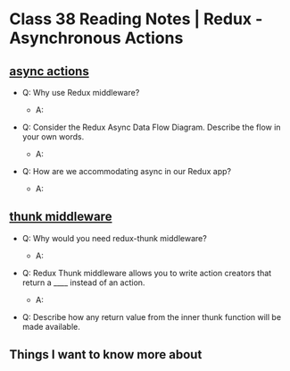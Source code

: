 # Class 38 Reading Notes | Redux - Asynchronous Actions

## [async actions](https://redux.js.org/advanced/asyncactions)

- Q: Why use Redux middleware?

  - A:

- Q: Consider the Redux Async Data Flow Diagram. Describe the flow in your own words.


  - A:

- Q: How are we accommodating async in our Redux app?


  - A:

## [thunk middleware](https://github.com/reduxjs/redux-thunk)

- Q: Why would you need redux-thunk middleware?


  - A:

- Q: Redux Thunk middleware allows you to write action creators that return a ____ instead of an action.


  - A:

- Q: Describe how any return value from the inner thunk function will be made available.


## Things I want to know more about
